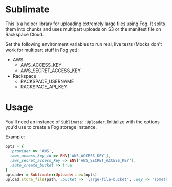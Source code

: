 Sublimate
=========

This is a helper library for uploading extremely large files using Fog. It splits them into chunks and uses multipart uploads on S3 or the manifest file on Rackspace Cloud.

Set the following environment variables to run real, live tests (Mocks don't work for multipart stuff in Fog yet):

* AWS:
  * AWS_ACCESS_KEY
  * AWS_SECRET_ACCESS_KEY
* Rackspace
  * RACKSPACE_USERNAME
  * RACKSPACE_API_KEY


Usage
=====
You'll need an instance of `Sublimate::Uploader`. Initialize with the options you'd use to create a Fog storage instance.

Example:
```ruby
opts = {
  :provider => 'AWS',
  :aws_access_key_id => ENV['AWS_ACCESS_KEY'],
  :aws_secret_access_key => ENV['AWS_SECRET_ACCESS_KEY'],
  :auto_create_bucket => true
}
uploader = Sublimate::Uploader.new(opts)
upload.store_file(path, :bucket => 'large-file-bucket', :key => 'something.iso')
```
